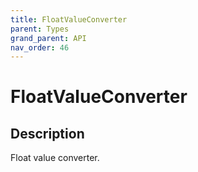 ```yaml
---
title: FloatValueConverter
parent: Types
grand_parent: API
nav_order: 46
---
```


# FloatValueConverter

## Description

Float value converter.
